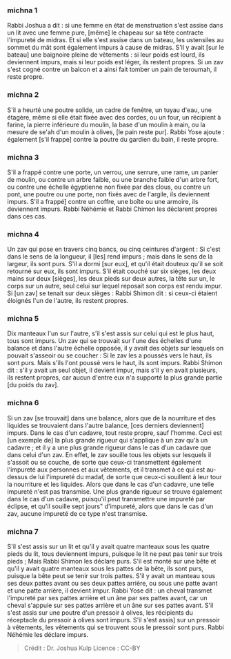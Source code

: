 
### michna 1
Rabbi Joshua a dit : si une femme en état de menstruation s'est assise dans un lit avec une femme pure, [même] le chapeau sur sa tête contracte l'impureté de midras. Et si elle s'est assise dans un bateau, les ustensiles au sommet du mât sont également impurs à cause de midras. S'il y avait [sur le bateau] une baignoire pleine de vêtements : si leur poids est lourd, ils deviennent impurs, mais si leur poids est léger, ils restent propres. Si un zav s'est cogné contre un balcon et a ainsi fait tomber un pain de teroumah, il reste propre.

### michna 2
S'il a heurté une poutre solide, un cadre de fenêtre, un tuyau d'eau, une étagère, même si elle était fixée avec des cordes, ou un four, un récipient à farine, la pierre inférieure du moulin, la base d'un moulin à main, ou la mesure de se'ah d'un moulin à olives, [le pain reste pur]. Rabbi Yose ajoute : également [s'il frappe] contre la poutre du gardien du bain, il reste propre.

### michna 3
S'il a frappé contre une porte, un verrou, une serrure, une rame, un panier de moulin, ou contre un arbre faible, ou une branche faible d'un arbre fort, ou contre une échelle égyptienne non fixée par des clous, ou contre un pont, une poutre ou une porte, non fixés avec de l'argile, ils deviennent impurs. S'il a frappé] contre un coffre, une boîte ou une armoire, ils deviennent impurs. Rabbi Néhémie et Rabbi Chimon les déclarent propres dans ces cas.

### michna 4
Un zav qui pose en travers cinq bancs, ou cinq ceintures d'argent : Si c'est dans le sens de la longueur, il [les] rend impurs ; mais dans le sens de la largeur, ils sont purs. S'il a dormi [sur eux], et qu'il était douteux qu'il se soit retourné sur eux, ils sont impurs. S'il était couché sur six sièges, les deux mains sur deux [sièges], les deux pieds sur deux autres, la tête sur un, le corps sur un autre, seul celui sur lequel reposait son corps est rendu impur. Si [un zav] se tenait sur deux sièges : Rabbi Shimon dit : si ceux-ci étaient éloignés l'un de l'autre, ils restent propres.

### michna 5
Dix manteaux l'un sur l'autre, s'il s'est assis sur celui qui est le plus haut, tous sont impurs. Un zav qui se trouvait sur l'une des échelles d'une balance et dans l'autre échelle opposée, il y avait des objets sur lesquels on pouvait s'asseoir ou se coucher : Si le zav les a poussés vers le haut, ils sont purs. Mais s'ils l'ont poussé vers le haut, ils sont impurs. Rabbi Shimon dit : s'il y avait un seul objet, il devient impur, mais s'il y en avait plusieurs, ils restent propres, car aucun d'entre eux n'a supporté la plus grande partie [du poids du zav].

### michna 6
Si un zav [se trouvait] dans une balance, alors que de la nourriture et des liquides se trouvaient dans l'autre balance, [ces derniers deviennent] impurs. Dans le cas d'un cadavre, tout reste propre, sauf l'homme. Ceci est [un exemple de] la plus grande rigueur qui s'applique à un zav qu'à un cadavre ; et il y a une plus grande rigueur dans le cas d'un cadavre que dans celui d'un zav. En effet, le zav souille tous les objets sur lesquels il s'assoit ou se couche, de sorte que ceux-ci transmettent également l'impureté aux personnes et aux vêtements, et il transmet à ce qui est au-dessus de lui l'impureté du madaf, de sorte que ceux-ci souillent à leur tour la nourriture et les liquides. Alors que dans le cas d'un cadavre, une telle impureté n'est pas transmise. Une plus grande rigueur se trouve également dans le cas d'un cadavre, puisqu'il peut transmettre une impureté par éclipse, et qu'il souille sept jours" d'impureté, alors que dans le cas d'un zav, aucune impureté de ce type n'est transmise.

### michna 7
S'il s'est assis sur un lit et qu'il y avait quatre manteaux sous les quatre pieds du lit, tous deviennent impurs, puisque le lit ne peut pas tenir sur trois pieds ; Mais Rabbi Shimon les déclare purs. S'il est monté sur une bête et qu'il y avait quatre manteaux sous les pattes de la bête, ils sont purs, puisque la bête peut se tenir sur trois pattes. S'il y avait un manteau sous ses deux pattes avant ou ses deux pattes arrière, ou sous une patte avant et une patte arrière, il devient impur. Rabbi Yose dit : un cheval transmet l'impureté par ses pattes arrière et un âne par ses pattes avant, car un cheval s'appuie sur ses pattes arrière et un âne sur ses pattes avant. S'il s'est assis sur une poutre d'un pressoir à olives, les récipients du réceptacle du pressoir à olives sont impurs. S'il s'est assis] sur un pressoir à vêtements, les vêtements qui se trouvent sous le pressoir sont purs. Rabbi Néhémie les déclare impurs.

>Crédit : Dr. Joshua Kulp
>Licence : CC-BY